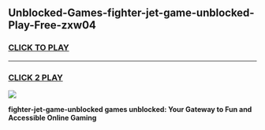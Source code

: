 
## Unblocked-Games-fighter-jet-game-unblocked-Play-Free-zxw04
<h3>
<a href="https://premium76.site?title=fighter-jet-game-unblocked&ref=18A1">CLICK TO PLAY</a></h3>
<hr>

<h3>
<a href="https://premium76.site?title=fighter-jet-game-unblocked&ref=18A1">CLICK 2 PLAY</a>
  
</h3>

<a href="https://premium76.site?title=fighter-jet-game-unblocked&ref=18A1"><img src="https://clearcache.store/games.png"></a>


**fighter-jet-game-unblocked games unblocked: Your Gateway to Fun and Accessible Online Gaming**
